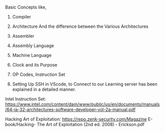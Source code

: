 Basic Concepts like,


1. Compiler

2. Architecture And the difference between the Various Architectures

3. Assembler

4. Assembly Language

5. Machine Language

6. Clock and its Purpose

7. OP Codes, Instruction Set

8. Setting Up SSH in VScode, to Connect to our Learning server has been explained in a detailed manner.


Intel Instruction Set: https://www.intel.com/content/dam/www/public/us/en/documents/manuals/64-ia-32-architectures-software-developer-vol-2a-manual.pdf

Hacking Art of Exploitation: https://repo.zenk-security.com/Magazine E-book/Hacking- The Art of Exploitation (2nd ed. 2008) - Erickson.pdf
